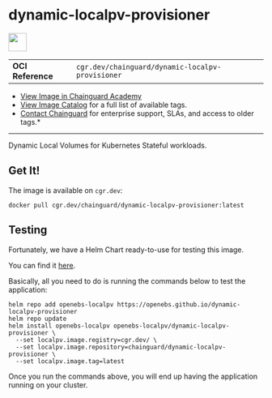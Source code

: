 <!--monopod:start-->
# dynamic-localpv-provisioner

<!--url:start-->
<a href="https://github.com/openebs/dynamic-localpv-provisioner">
<!--logo:start-->
  <img src="https://storage.googleapis.com/chainguard-academy/logos/dynamic-localpv-provisioner/logo.svg" width="36px" height="36px" />
<!--logo:end-->
</a>
<!--url:end-->

| | |
| - | - |
| **OCI Reference** | `cgr.dev/chainguard/dynamic-localpv-provisioner` |

* [View Image in Chainguard Academy](https://edu.chainguard.dev/chainguard/chainguard-images/reference/dynamic-localpv-provisioner/overview/)
* [View Image Catalog](https://console.enforce.dev/images/catalog) for a full list of available tags.
* [Contact Chainguard](https://www.chainguard.dev/chainguard-images) for enterprise support, SLAs, and access to older tags.*
---
<!--monopod:end-->

<!--overview:start-->
Dynamic Local Volumes for Kubernetes Stateful workloads.
<!--overview:end-->

<!--getting:start-->
## Get It!
The image is available on `cgr.dev`:

```
docker pull cgr.dev/chainguard/dynamic-localpv-provisioner:latest
```
<!--getting:end-->

<!--body:start-->
## Testing

Fortunately, we have a Helm Chart ready-to-use for testing this image.

You can find it [here](https://github.com/openebs/dynamic-localpv-provisioner/blob/develop/deploy/helm/charts/README.md).

Basically, all you need to do is running the commands below to test the application:

```shell
helm repo add openebs-localpv https://openebs.github.io/dynamic-localpv-provisioner
helm repo update
helm install openebs-localpv openebs-localpv/dynamic-localpv-provisioner \
  --set localpv.image.registry=cgr.dev/ \
  --set localpv.image.repository=chainguard/dynamic-localpv-provisioner \
  --set localpv.image.tag=latest
```

Once you run the commands above, you will end up having the application running on your cluster.
<!--body:end-->
